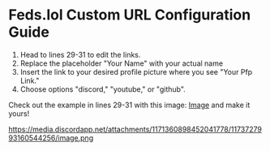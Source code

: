# Feds.lol Custom URL Configuration Guide

1. Head to lines 29-31 to edit the links.
2. Replace the placeholder "Your Name" with your actual name
3. Insert the link to your desired profile picture where you see "Your Pfp Link."
4. Choose options "discord," "youtube," or "github".

Check out the example in lines 29-31 with this image: [Image](https://media.discordapp.net/attachments/1171360898452041778/1173727993160544256/image.png) and make it yours!

https://media.discordapp.net/attachments/1171360898452041778/1173727993160544256/image.png

